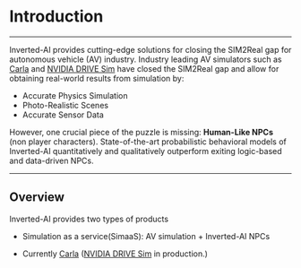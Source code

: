 # Introduction
---
Inverted-AI provides cutting-edge solutions for closing the SIM2Real gap for autonomous vehicle (AV) industry.
Industry leading AV simulators such as [Carla](https://carla.org/) and [NVIDIA DRIVE Sim](https://www.nvidia.com/en-us/self-driving-cars/simulation/) have closed the SIM2Real gap and allow for obtaining real-world results from simulation by:
* Accurate Physics Simulation
* Photo-Realistic Scenes
* Accurate Sensor Data

However, one crucial piece of the puzzle is missing: **Human-Like NPCs** (non player characters).
State-of-the-art probabilistic behavioral models of Inverted-AI quantitatively and qualitatively outperform exiting logic-based and data-driven NPCs.

---
## Overview
Inverted-AI provides two types of products
* Simulation as a service(SimaaS): AV simulation + Inverted-AI NPCs
- Currently [Carla](https://carla.org/) ([NVIDIA DRIVE Sim](https://www.nvidia.com/en-us/self-driving-cars/simulation/) in production.)
